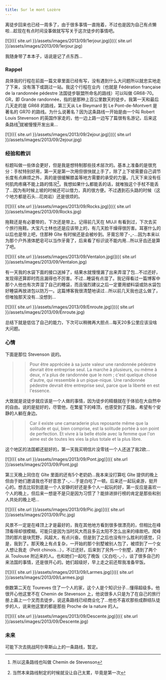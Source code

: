 ```yaml
---
title: Sur le mont Lozère
---
```


离徒步回来也已经一周多了，由于很多事情一直拖着，不过也是因为自己有点懒啦...趁现在有点时间没事做就写写关于这次徒步的事情吧。

[![]({{ site.url }}/assets/images/2013/09/1erjour.jpg)]({{ site.url }}/assets/images/2013/09/1erjour.jpg)

我随身带了本本子，话说是记了点东西...

### Rappel

具体我的行程在前面一篇文章里面已经有写，没有遇到什么大问题所以就忠实地走了下来，没有落下或跳过一站。我这个行程在业内（也就是 Fédération française de la randonnée pédestre 法国徒步联盟所命名的路线）可以叫做 GR68-70。GR，即 Grande randonnée，指的是那种上百公里数天的徒步。我第一天和最后几天走的是 GR68 的路线，第三天从 Le Bleymard 到 Le Pont-de-Montvert 是著名的 GR70 的路线。为什么说著名？因为这条路线一开始是由一个叫 Robert Louis Stevenson 的英国作家走的，他一边上路一边写了篇很有名游记，后来这条路线[^1]就被慢慢开发出来...

[![]({{ site.url }}/assets/images/2013/09/2ejour.jpg)]({{ site.url }}/assets/images/2013/09/2ejour.jpg)

### 经验和教训

标题叫做一些体会更好，但是我是想特制那些技术层次的。基本上准备的是很充分：手杖特别好用，第一天是第一次用但很快就上手了，除了上下坡需要自己调节长度有点麻烦之外，真的是很缓解膝盖等地方需要的承受的力量。几天下来没有任何肌肉疼痛不能上路的情况[^2]。我想如果什么都能丢的话，就唯独这个手杖不能丢了...因为有时候上坡的时候还可以借力，真的很方便。不过遇到石头路的时候（这个地方都是石头...花岗岩）还是很烦的。

[![]({{ site.url }}/assets/images/2013/09/Rocks.jpg)]({{ site.url }}/assets/images/2013/09/Rocks.jpg)

拖鞋还是有必要带的，下次还是带上。记得前几天在 MUJI 有看到过，下次去买个旅行拖鞋。大宝凡士林也还是应该带上的，有几天脸干燥得很厉害。耳塞什么的以后也是带上吧，住那种 Gîte 有时候还是会被吵到。牙膏忘带了-_-...因为本来以为那个户外液体肥皂可以当作牙膏了，后来看了标识说不能内用...所以牙齿还是算了吧。

[![]({{ site.url }}/assets/images/2013/09/Ventalon.jpg)]({{ site.url }}/assets/images/2013/09/Ventalon.jpg)

有一天我的水袋下面的接口送掉了，结果水就慢慢漏了出来弄湿了包...不过还好，发现得还算即时而且漏得也不厉害。不过...睡袋有点湿了。我记得看过一篇博客中那个人他也有次弄湿了自己的睡袋，而且强烈建议之后一定要用塑料袋或防水袋包好睡袋再放进包以防万一。这篇博客我很清楚地读过...所以前几天我也这么做了，但唯独那天没有...没想到...

[![]({{ site.url }}/assets/images/2013/09/Enroute.jpg)]({{ site.url }}/assets/images/2013/09/Enroute.jpg)

总结下就是低估了自己的能力，下次可以稍微再大胆点...每天20多公里应该没啥大问题。

### 心情

下面是那位 Stevenson 说的。

>> Pour être appréciée à sa juste valeur une randonnée pédestre devrait être entreprise seul. La marche à plusieurs, ou même à deux, n'a plus de randonnée que le nom ; c'est quelque chose d'autre, qui ressemble à un pique-nique. Une randonnée pédestre devrait être entreprise seul, parce que la liberté en est l'essence.

大致就是说徒步就应该是一个人做的事情，因为徒步的精髓就在于体验在大自然中的自由。说的是挺好的，尽管他，在繁星下的峰顶，也感受到了孤独，希望有个安静的人躺在身边。

>> Car il existe une camaraderie plus reposante même que la solitude et qui, bien comprise, est la solitude portée à son point de perfection. Et vivre à la belle étoile avec la femme que l'on aime est de toutes les vies la plus totale et la plus libre.

这个地区的法国都还挺好的，第一天我买明信片没零钱一个人还送了我2欧...

[![]({{ site.url }}/assets/images/2013/09/Pont.jpg)]({{ site.url }}/assets/images/2013/09/Pont.jpg)

第三天晚上同住在 Gîte 里面的还有5个老奶奶...我本来没打算吃 Gîte 提供的晚上但由于她们邀请我也不好意思了-_-...于是白吃了一顿。后来还一起玩桌游，挺开心的。想去比较到底是一个人安静的好还是多个人一起玩的好，第一反应是喜欢一个人的晚上，但后来一想是不是只是因为习惯了？能排进排行榜的肯定是那些和别人共处的晚上吧...

[![]({{ site.url }}/assets/images/2013/09/Pic.jpg)]({{ site.url }}/assets/images/2013/09/Pic.jpg)

风景不一定是在峰顶上才是最好的，我在其他地方看到很多很漂亮的，但相比在峰顶看得却很模糊。可能只是因为当时风大而且多云太阳不怎么出来的缘故吧。爬峰顶的那片是块荒野，风超大，有点兴奋。但是到了之后也没有什么胜利的感觉，只是，我到了。那天晚上有点复杂，一开始的那个别墅被别人包了，被烦到了一个女人想让我走（Petit chinois...），不过还好。后来到了另外一个别墅，遇到了两个从 Toulouse 附近来的人。也和她们一起吃了晚饭（又白吃-_-），谈了很多自己的来法国的事情，还是很开心的。她们超级好，早上走之前还帮我准备早饭。

[![]({{ site.url }}/assets/images/2013/09/Larmes.jpg)]({{ site.url }}/assets/images/2013/09/Larmes.jpg)

倒数第二天在 Toureves 住了一个人的家，这个人是个知识分子...懂得超级多。他很开心他这里不在 Chemin de Stevenson 上，他说很多人只是为了在自己的旅行册上画上一个叉而去徒步，说这条路线已经商业化了...他也不喜欢那些成群结队徒步的人，说来他这里的都是那些 Proche de la nature 的人。

[![]({{ site.url }}/assets/images/2013/09/Descente.jpg)]({{ site.url }}/assets/images/2013/09/Descente.jpg)

### 未来

可能下次去挑战阿尔卑斯山上的一条路线，暂定。

[^1]: 所以这条路线也叫做 Chemin de Stevenson
[^2]: 当然本来路线制定的时候就没让自己太累，毕竟是第一次